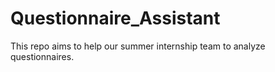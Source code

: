 # Questionnaire_Assistant
This repo aims to help our summer internship team to analyze questionnaires.
